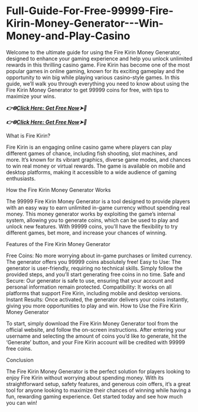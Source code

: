 # Full-Guide-For-Free-99999-Fire-Kirin-Money-Generator---Win-Money-and-Play-Casino
Welcome to the ultimate guide for using the Fire Kirin Money Generator, designed to enhance your gaming experience and help you unlock unlimited rewards in this thrilling casino game. Fire Kirin has become one of the most popular games in online gaming, known for its exciting gameplay and the opportunity to win big while playing various casino-style games. In this guide, we’ll walk you through everything you need to know about using the Fire Kirin Money Generator to get 99999 coins for free, with tips to maximize your wins.

***👉🌐[Click Here: Get Free Now](https://btadeal.com/fi1r5kr/)➤🔶***

***👉🌐[Click Here: Get Free Now](https://btadeal.com/fi1r5kr/)➤🔶***


What is Fire Kirin?

Fire Kirin is an engaging online casino game where players can play different games of chance, including fish shooting, slot machines, and more. It’s known for its vibrant graphics, diverse game modes, and chances to win real money or virtual rewards. The game is available on mobile and desktop platforms, making it accessible to a wide audience of gaming enthusiasts.

How the Fire Kirin Money Generator Works

The 99999 Fire Kirin Money Generator is a tool designed to provide players with an easy way to earn unlimited in-game currency without spending real money. This money generator works by exploiting the game’s internal system, allowing you to generate coins, which can be used to play and unlock new features. With 99999 coins, you'll have the flexibility to try different games, bet more, and increase your chances of winning.

Features of the Fire Kirin Money Generator

Free Coins: No more worrying about in-game purchases or limited currency. The generator offers you 99999 coins absolutely free!
Easy to Use: The generator is user-friendly, requiring no technical skills. Simply follow the provided steps, and you’ll start generating free coins in no time.
Safe and Secure: Our generator is safe to use, ensuring that your account and personal information remain protected.
Compatibility: It works on all platforms that support Fire Kirin, including mobile and desktop versions.
Instant Results: Once activated, the generator delivers your coins instantly, giving you more opportunities to play and win.
How to Use the Fire Kirin Money Generator

To start, simply download the Fire Kirin Money Generator tool from the official website, and follow the on-screen instructions. After entering your username and selecting the amount of coins you’d like to generate, hit the ‘Generate’ button, and your Fire Kirin account will be credited with 99999 free coins.

Conclusion

The Fire Kirin Money Generator is the perfect solution for players looking to enjoy Fire Kirin without worrying about spending money. With its straightforward setup, safety features, and generous coin offers, it’s a great tool for anyone looking to maximize their chances of winning while having a fun, rewarding gaming experience. Get started today and see how much you can win!

